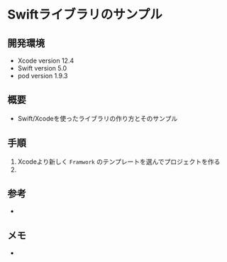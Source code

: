 # Swiftライブラリのサンプル

## 開発環境
- Xcode version 12.4
- Swift version 5.0
- pod version 1.9.3

## 概要
- Swift/Xcodeを使ったライブラリの作り方とそのサンプル

## 手順
1. Xcodeより新しく `Framwork` のテンプレートを選んでプロジェクトを作る
2. 


## 参考
- 

## メモ
- 